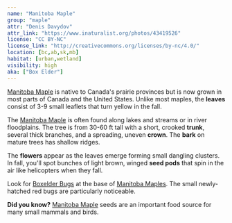 ```yaml
---
name: "Manitoba Maple"
group: "maple"
attr: "Denis Davydov"
attr_link: "https://www.inaturalist.org/photos/43419526"
license: "CC BY-NC"
license_link: "http://creativecommons.org/licenses/by-nc/4.0/"
location: [bc,ab,sk,mb]
habitat: [urban,wetland]
visibility: high
aka: ["Box Elder"]
---
```

[Manitoba Maple](/trees/manmaple/) is native to Canada's prairie provinces but is now grown in most parts of Canada and the United States. Unlike most maples, the **leaves** consist of 3-9 small leaflets that turn yellow in the fall.

The [Manitoba Maple](/trees/manmaple/) is often found along lakes and streams or in river floodplains. The tree is from 30-60 ft tall with a short, crooked **trunk**, several thick branches, and a spreading, uneven **crown**. The **bark** on mature trees has shallow ridges.

The **flowers** appear as the leaves emerge forming small dangling clusters. In fall, you'll spot bunches of light brown, winged **seed pods** that spin in the air like helicopters when they fall.

Look for [Boxelder Bugs](/insects/boxelder/) at the base of [Manitoba Maples](/trees/manmaple/). The small newly-hatched red bugs are particularly noticeable.

**Did you know?** [Manitoba Maple](/trees/manmaple/) seeds are an important food source for many small mammals and birds.
